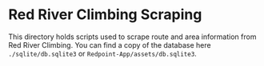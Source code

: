 # Red River Climbing Scraping

This directory holds scripts used to scrape route and area information from Red River Climbing. You can find a copy of the database here `./sqlite/db.sqlite3` or `Redpoint-App/assets/db.sqlite3`.
